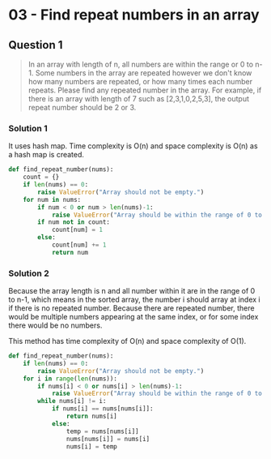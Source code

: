 # 03 - Find repeat numbers in an array

## Question 1
> In an array with length of n, all numbers are within the range or 0 to n-1. Some numbers in the array are repeated however we don't know how many numbers are repeated, or how many times each number repeats. Please find any repeated number in the array. For example, if there is an array with length of 7 such as [2,3,1,0,2,5,3], the output repeat number should be 2 or 3.

### Solution 1
It uses hash map. Time complexity is O(n) and space complexity is O(n) as a hash map is created.
```python
def find_repeat_number(nums):
    count = {}
    if len(nums) == 0:
        raise ValueError("Array should not be empty.")
    for num in nums:
        if num < 0 or num > len(nums)-1:
            raise ValueError("Array should be within the range of 0 to n-1")
        if num not in count:
            count[num] = 1
        else:
            count[num] += 1
            return num
```
### Solution 2
Because the array length is n and all number within it are in the range of 0 to n-1, which means in the sorted array, the number i should array at index i if there is no repeated number. Because there are repeated number, there would be multiple numbers appearing at the same index, or for some index there would be no numbers.

This method has time complexity of O(n) and space complexity of O(1).
```python
def find_repeat_number(nums):
    if len(nums) == 0:
        raise ValueError("Array should not be empty.")
    for i in range(len(nums)):
        if nums[i] < 0 or nums[i] > len(nums)-1:
            raise ValueError("Array should be within the range of 0 to n-1")
        while nums[i] != i:
            if nums[i] == nums[nums[i]]:
                return nums[i]
            else:
                temp = nums[nums[i]]
                nums[nums[i]] = nums[i]
                nums[i] = temp
```